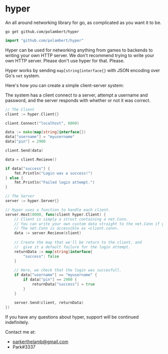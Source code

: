 # hyper
An all around networking library for go, as complicated as you want it to be.

```
go get github.com/polambert/hyper
```
```go
import "github.com/polambert/hyper"
```

Hyper can be used for networking anything from games to backends to writing your own HTTP server.
We don't recommend trying to write your own HTTP server. Please don't use hyper for that. Please.

Hyper works by sending `map[string]interface{}` with JSON encoding over Go's `net` system.

Here's how you can create a simple client-server system:

The system has a client connect to a server, attempt a username and password, and the server responds with whether or not it was correct.

```go
// The Client
client := hyper.Client{}

client.Connect("localhost", 8000)

data := make(map[string]interface{})
data["username"] = "myusername"
data["pin"] = 2900

client.Send(data)

data = client.Recieve()

if data["success"] {
	fmt.Println("Login was a success!")
} else {
	fmt.Println("Failed login attempt.")
}
```

```go
// The Server
server := hyper.Server{}

// Hyper uses a function to handle each client.
server.Host(8000, func(client hyper.Client) {
	// Client is simply a struct containing a net.Conn.
	// You can write your own custom data straight to the net.Conn if you want.
	// The net.Conn is accessible as <client.conn>.
	data := server.Recieve(client)
	
	// Create the map that we'll be return to the client, and
	//  give it a default failure for the login attempt.
	returnData := map[string]interface{
		"success": false
	}
	
	// Here, we check that the login was succesfull.
	if data["username"] == "myusername" {
		if data["pin"] == 2900 {
			returnData["success"] = true
		}
	}
	
	server.Send(client, returnData)
})
```

If you have any questions about hyper, support will be continued indefinitely.

Contact me at:

- parkerthelamb@gmail.com
- Park#3337

